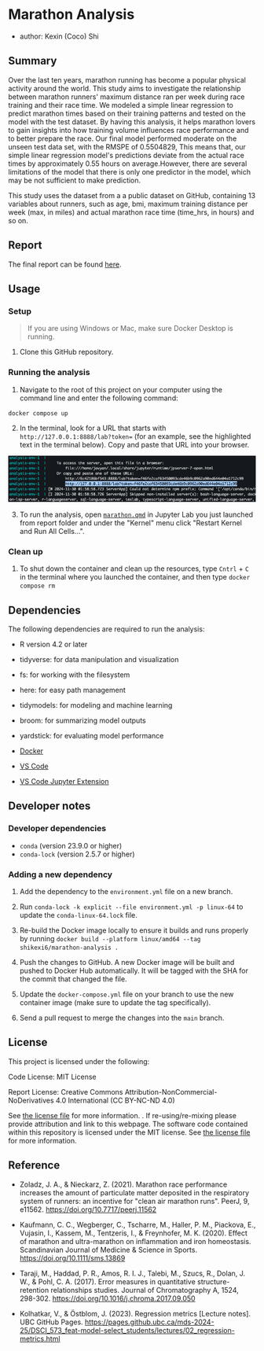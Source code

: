 # Marathon Analysis

- author: Kexin (Coco) Shi

## Summary

Over the last ten years, marathon running has become a popular physical activity around the world. This study aims to investigate the relationship between marathon runners' maximum distance ran per week during race training and their race time. We modeled a simple linear regression to predict marathon times based on their training patterns and tested on the model with the test dataset. By having this analysis, it helps marathon lovers to gain insights into how training volume influences race performance and to better prepare the race. Our final model performed moderate on the unseen test data set, with the RMSPE of 0.5504829, This means that, our simple linear regression model's predictions deviate from the actual race times by approximately 0.55 hours on average.However, there are several limitations of the model that there is only one predictor in the model, which may be not sufficient to make prediction.

This study uses the dataset from a a public dataset on GitHub, containing 13 variables about runners, such as age, bmi, maximum training distance per week (max, in miles) and actual marathon race time (time_hrs, in hours) and so on.

## Report

The final report can be found
[here](https://github.com/shikexi6/marathon-analysis/blob/main/marathon_analysis.qmd).


## Usage

### Setup

> If you are using Windows or Mac, make sure Docker Desktop is running.

1. Clone this GitHub repository.

### Running the analysis

1. Navigate to the root of this project on your computer using the
   command line and enter the following command:

``` 
docker compose up
```

2. In the terminal, look for a URL that starts with 
`http://127.0.0.1:8888/lab?token=` 
(for an example, see the highlighted text in the terminal below). 
Copy and paste that URL into your browser.

![jupyter-container-web-app-launch-url](./img/jupyter-container-web-app-launch-url.png)

3. To run the analysis,
open [`marathon.qmd`](https://github.com/shikexi6/marathon-analysis/blob/main/marathon_analysis.qmd) in Jupyter Lab you just launched from report folder
and under the "Kernel" menu click "Restart Kernel and Run All Cells...".

### Clean up

1. To shut down the container and clean up the resources, 
type `Cntrl` + `C` in the terminal
where you launched the container, and then type `docker compose rm`

## Dependencies

The following dependencies are required to run the analysis:

- R version 4.2 or later

- tidyverse: for data manipulation and visualization

- fs: for working with the filesystem

- here: for easy path management

- tidymodels: for modeling and machine learning

- broom: for summarizing model outputs

- yardstick: for evaluating model performance

- [Docker](https://www.docker.com/) 

- [VS Code](https://code.visualstudio.com/download)

- [VS Code Jupyter Extension](https://marketplace.visualstudio.com/items?itemName=ms-toolsai.jupyter)

## Developer notes

### Developer dependencies
- `conda` (version 23.9.0 or higher)
- `conda-lock` (version 2.5.7 or higher)

### Adding a new dependency

1. Add the dependency to the `environment.yml` file on a new branch.

2. Run `conda-lock -k explicit --file environment.yml -p linux-64` to update the `conda-linux-64.lock` file.

2. Re-build the Docker image locally to ensure it builds and runs properly by running `docker build --platform linux/amd64 --tag shikexi6/marathon-analysis .`

3. Push the changes to GitHub. A new Docker
   image will be built and pushed to Docker Hub automatically.
   It will be tagged with the SHA for the commit that changed the file.

4. Update the `docker-compose.yml` file on your branch to use the new
   container image (make sure to update the tag specifically).

5. Send a pull request to merge the changes into the `main` branch. 

## License

This project is licensed under the following:

Code License: MIT License

Report License: Creative Commons Attribution-NonCommercial-NoDerivatives 4.0 International (CC BY-NC-ND 4.0)

See [the license file](LICENSE.md) for more information. . If
re-using/re-mixing please provide attribution and link to this webpage.
The software code contained within this repository is licensed under the
MIT license. See [the license file](LICENSE.md) for more information.

## Reference

* Zoladz, J. A., & Nieckarz, Z. (2021). Marathon race performance increases the amount of particulate matter deposited in the respiratory system of runners: an incentive for "clean air marathon runs". PeerJ, 9, e11562. https://doi.org/10.7717/peerj.11562

* Kaufmann, C. C., Wegberger, C., Tscharre, M., Haller, P. M., Piackova, E., Vujasin, I., Kassem, M., Tentzeris, I., & Freynhofer, M. K. (2020). Effect of marathon and ultra-marathon on inflammation and iron homeostasis. Scandinavian Journal of Medicine & Science in Sports. https://doi.org/10.1111/sms.13869

* Taraji, M., Haddad, P. R., Amos, R. I. J., Talebi, M., Szucs, R., Dolan, J. W., & Pohl, C. A. (2017). Error measures in quantitative structure-retention relationships studies. Journal of Chromatography A, 1524, 298-302. https://doi.org/10.1016/j.chroma.2017.09.050

* Kolhatkar, V., & Östblom, J. (2023). Regression metrics [Lecture notes]. UBC GitHub Pages. https://pages.github.ubc.ca/mds-2024-25/DSCI_573_feat-model-select_students/lectures/02_regression-metrics.html
